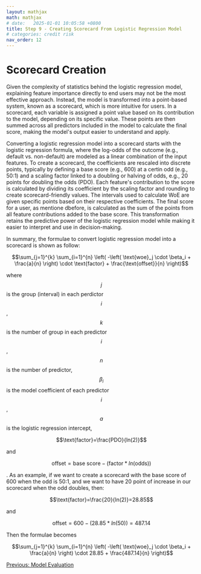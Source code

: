 ```yaml
---
layout: mathjax
math: mathjax
# date:   2025-01-01 10:05:58 +0800
title: Step 9 - Creating Scorecard From Logistic Regression Model
# categories: credit risk
nav_order: 12
---
```


# Scorecard Creation
Given the complexity of statistics behind the logistic regression model, explaining feature importance directly to end users may not be the most effective approach. Instead, the model is transformed into a point-based system, known as a scorecard, which is more intuitive for users. In a scorecard, each variable is assigned a point value based on its contribution to the model, depending on its specific value. These points are then summed across all predictors included in the model to calculate the final score, making the model's output easier to understand and apply.

Converting a logistic regression model into a scorecard starts with the logistic regression formula, where the log-odds of the outcome (e.g., default vs. non-default) are modeled as a linear combination of the input features. To create a scorecard, the coefficients are rescaled into discrete points, typically by defining a base score (e.g., 600) at a certin odd (e.g., 50:1) and a scaling factor linked to a doubling or halving of odds, e.g., 20 points for doubling the odds (PDO). Each feature's contribution to the score is calculated by dividing its coefficient by the scaling factor and rounding to create scorecard-friendly values. The intervals used to calculate WoE are given specific points based on their respective coefficients. The final score for a user, as mentione dbefore, is calculated as the sum of the points from all feature contributions added to the base score. This transformation retains the predictive power of the logistic regression model while making it easier to interpret and use in decision-making.

In summary, the formulae to convert logistic regression model into a scorecard is shown as follow:

$$\sum_{j=1}^{k} \sum_{i=1}^{n} \left( -\left( \text{woe}_j \cdot \beta_i + \frac{a}{n} \right) \cdot \text{factor} + \frac{\text{offset}}{n} \right)$$

where $$j$$ is the group (interval) in each perdictor $$i$$, $$k$$ is the number of group in each predictor $$i$$, $$n$$ is the number of predictor, $$\beta_i$$ is the model coefficient of each predictor $$i$$, $$a$$ is the logistic regression intercept, 

$$\text{factor}=\frac{PDO}{ln(2)}$$ 

and 

$$\text{offset}=\text{base score}-(\text{factor}*ln(\text{odds}))$$

.  As an example, if we want to create a scorecard with the base score of 600 when the odd is 50:1, and we want to have 20 point of increase in our scorecard when the odd doubles, then:

$$\text{factor}=\frac{20}{ln(2)}=28.85$$

and

$$\text{offset}=600-(28.85*ln(50))=487.14$$

Then the formulae becomes

$$\sum_{j=1}^{k} \sum_{i=1}^{n} \left( -\left( \text{woe}_j \cdot \beta_i + \frac{a}{n} \right) \cdot 28.85 + \frac{487.14}{n} \right)$$

[Previous: Model Evaluation](./model-evaluation.md)
